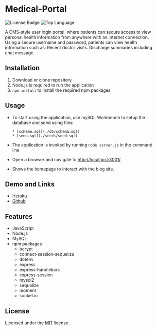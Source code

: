 # Medical-Portal



![License Badge](https://img.shields.io/github/license/ElliottLi97/Medical-Portal) ![Top Language](https://img.shields.io/github/languages/top/ElliottLi97/Medical-Portal)

A CMS-style user login portal, where patients can secure access to view personal health information from anywhere with an Internet connection. Using a secure username and password, patients can view health information such as: Recent doctor visits. Discharge summaries including chat message.

## Installation

1. Download or clone repository
2. Node.js is required to run the application
3. `npm install` to install the required npm packages

## Usage

* To start using the application, use mySQL Workbench to setup the database and seed using files:

      * [scheme.sql](./db/schema.sql)
      * [seed.sql](./seeds/seed.sql)

* The application is invoked by running `node server.js` in the command line  
* Open a browser and navigate to <http://localhost:3001/>
* Shows the homepage to interact with the blog site.

## Demo and Links

* [Heroku](https://medicalportalgroup2.herokuapp.com/)
* [Github](https://github.com/ElliottLi97/Medical-Portal)

## Features

* JavaScript
* Node.js
* MySQL
* npm packages
  * bcrypt
  * connect-session-sequelize
  * dotenv
  * express
  * express-handlebars
  * express-session
  * mysql2
  * sequelize
  * moment
  * socket.io

## License

  Licensed under the [MIT](LICENSE) license.
